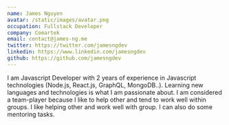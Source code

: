 ```yaml
---
name: James Nguyen
avatar: /static/images/avatar.png
occupation: Fullstack Developer
company: Comartek
email: contact@james-ng.me
twitter: https://twitter.com/jamesngdev
linkedin: https://www.linkedin.com/jamesngdev
github: https://github.com/jamesngdev
---
```


I am Javascript Developer with 2 years of experience in Javascript technologies (Node.js, React.js, GraphQL, MongoDB..). Learning new languages and technologies is what I am passionate about. I am considered a team-player because I like to help other and tend to work well within groups. I like helping other and work well with group. I can also do some mentoring tasks.
